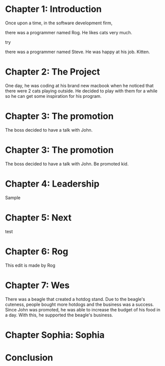 # Chapter 1: Introduction

Once upon a time, in the software development firm,

there was a programmer named Rog.
He likes cats very much.

try

there was a programmer named Steve.
He was happy at his job. Kitten.


# Chapter 2: The Project

One day, he was coding at his brand new macbook when he noticed that there were 2 cats playing outside. He decided to play with them for a while so he can get some inspiration for his program.

# Chapter 3: The promotion

The boss decided to have a talk with John.

# Chapter 3: The promotion

The boss decided to have a talk with John. Be promoted kid.

# Chapter 4: Leadership

Sample

# Chapter 5: Next

test

# Chapter 6: Rog

This edit is made by Rog

# Chapter 7: Wes
There was a beagle that created a hotdog stand. Due to the beagle's cuteness, people bought more hotdogs
and the business was a success. Since John was promoted, he was able to increase the budget of his food in a day.
With this, he supported the beagle's business.

# Chapter Sophia: Sophia

# Conclusion




